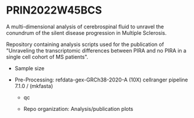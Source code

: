 # PRIN2022W45BCS
A multi-dimensional analysis of cerebrospinal fluid to unravel the conundrum of the silent disease progression in Multiple Sclerosis.

Repository containing analysis scripts used for the publication of "Unraveling the transcriptomic differences between PIRA and no PIRA in a single cell cohort of MS patients".

- Sample size


- Pre-Processing: refdata-gex-GRCh38-2020-A (10X)
                  cellranger pipeline 7.1.0 / (mkfasta)

  - qc
 
  - Repo organization: Analysis/publication plots
